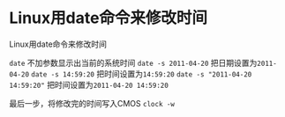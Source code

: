 # Linux用date命令来修改时间

Linux用date命令来修改时间

`date` 不加参数显示出当前的系统时间
`date -s 2011-04-20` 把日期设置为`2011-04-20`
`date -s 14:59:20` 把时间设置为`14:59:20`
`date -s "2011-04-20 14:59:20"` 把时间设置为`2011-04-20 14:59:20`

最后一步，将修改完的时间写入CMOS
`clock -w`

